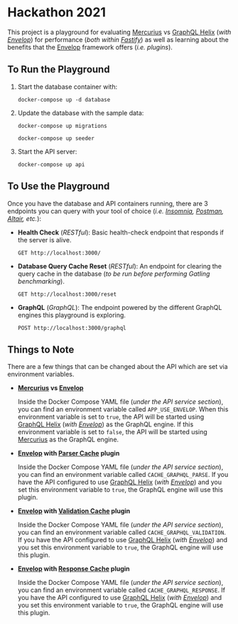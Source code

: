 # Hackathon 2021

This project is a playground for evaluating [Mercurius](https://mercurius.dev/) vs [GraphQL Helix](https://github.com/contrawork/graphql-helix#readme) (_with [Envelop](https://www.envelop.dev/)_) for performance (_both within [Fastify](https://www.fastify.io/)_) as well as learning about the benefits that the [Envelop](https://www.envelop.dev/) framework offers (_i.e. plugins_).

## To Run the Playground

1.  Start the database container with:
    ```
    docker-compose up -d database
    ```

1.  Update the database with the sample data:
    ```
    docker-compose up migrations
    ```
    ```
    docker-compose up seeder
    ```

1.  Start the API server:
    ```
    docker-compose up api
    ```

## To Use the Playground

Once you have the database and API containers running, there are 3 endpoints you can query with your tool of choice (_i.e. [Insomnia](https://insomnia.rest/), [Postman](https://www.postman.com/), [Altair](https://altair.sirmuel.design/), etc._):

*   **Health Check** (_RESTful_): Basic health-check endpoint that responds if the server is alive.

    ```
    GET http://localhost:3000/
    ```

*   **Database Query Cache Reset** (_RESTful_): An endpoint for clearing the query cache in the database (_to be run before performing Gatling benchmarking_).

    ```
    GET http://localhost:3000/reset
    ```

*   **GraphQL** (_GraphQL_): The endpoint powered by the different GraphQL engines this playground is exploring.

    ```
    POST http://localhost:3000/graphql
    ```

## Things to Note

There are a few things that can be changed about the API which are set via environment variables.

*   **[Mercurius](https://mercurius.dev/) vs [Envelop](https://www.envelop.dev/)**

    Inside the Docker Compose YAML file (_under the API service section_), you can find an environment variable called `APP_USE_ENVELOP`.  When this environment variable is set to `true`, the API will be started using [GraphQL Helix](https://github.com/contrawork/graphql-helix#readme) (_with [Envelop](https://www.envelop.dev/)_) as the GraphQL engine.  If this environment variable is set to `false`, the API will be started using [Mercurius](https://mercurius.dev/) as the GraphQL engine.

*   **[Envelop](https://www.envelop.dev/) with [Parser Cache](https://www.envelop.dev/plugins/use-parser-cache) plugin**

    Inside the Docker Compose YAML file (_under the API service section_), you can find an environment variable called `CACHE_GRAPHQL_PARSE`. If you have the API configured to use [GraphQL Helix](https://github.com/contrawork/graphql-helix#readme) (_with [Envelop](https://www.envelop.dev/)_) and you set this environment variable to `true`, the GraphQL engine will use this plugin.

*   **[Envelop](https://www.envelop.dev/) with [Validation Cache](https://www.envelop.dev/plugins/use-validation-cache) plugin**

    Inside the Docker Compose YAML file (_under the API service section_), you can find an environment variable called `CACHE_GRAPHQL_VALIDATION`. If you have the API configured to use [GraphQL Helix](https://github.com/contrawork/graphql-helix#readme) (_with [Envelop](https://www.envelop.dev/)_) and you set this environment variable to `true`, the GraphQL engine will use this plugin.

*   **[Envelop](https://www.envelop.dev/) with [Response Cache](https://www.envelop.dev/plugins/use-response-cache) plugin**

    Inside the Docker Compose YAML file (_under the API service section_), you can find an environment variable called `CACHE_GRAPHQL_RESPONSE`. If you have the API configured to use [GraphQL Helix](https://github.com/contrawork/graphql-helix#readme) (_with [Envelop](https://www.envelop.dev/)_) and you set this environment variable to `true`, the GraphQL engine will use this plugin.